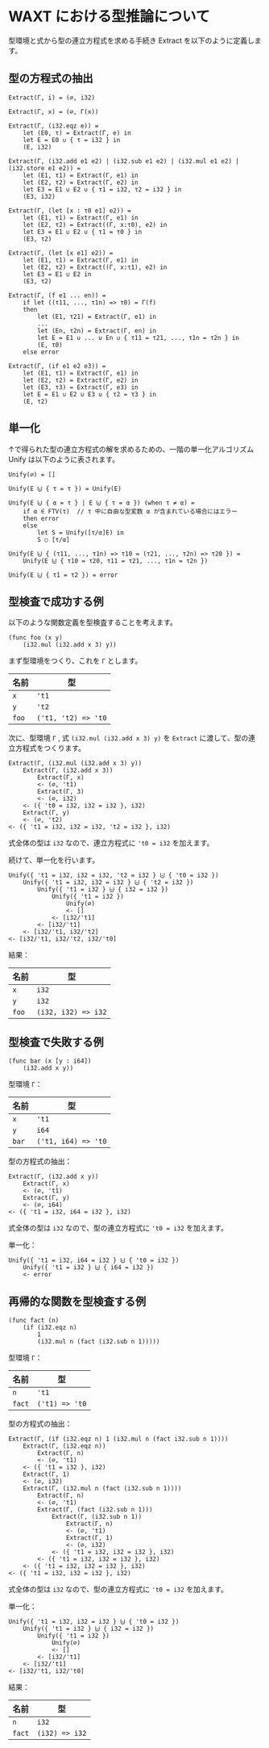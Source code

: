 # WAXT における型推論について

型環境と式から型の連立方程式を求める手続き Extract を以下のように定義します。

## 型の方程式の抽出

```text
Extract(Γ, i) = (∅, i32)

Extract(Γ, x) = (∅, Γ(x))

Extract(Γ, (i32.eqz e)) =
    let (E0, τ) = Extract(Γ, e) in
    let E = E0 ∪ { τ = i32 } in
    (E, i32)

Extract(Γ, (i32.add e1 e2) | (i32.sub e1 e2) | (i32.mul e1 e2) | (i32.store e1 e2)) =
    let (E1, τ1) = Extract(Γ, e1) in
    let (E2, τ2) = Extract(Γ, e2) in
    let E3 = E1 ∪ E2 ∪ { τ1 = i32, τ2 = i32 } in
    (E3, i32)

Extract(Γ, (let [x : τ0 e1] e2)) =
    let (E1, τ1) = Extract(Γ, e1) in
    let (E2, τ2) = Extract((Γ, x:τ0), e2) in
    let E3 = E1 ∪ E2 ∪ { τ1 = τ0 } in
    (E3, τ2)

Extract(Γ, (let [x e1] e2)) =
    let (E1, τ1) = Extract(Γ, e1) in
    let (E2, τ2) = Extract((Γ, x:τ1), e2) in
    let E3 = E1 ∪ E2 in
    (E3, τ2)

Extract(Γ, (f e1 ... en)) =
    if let ((τ11, ..., τ1n) => τ0) = Γ(f)
    then
        let (E1, τ21) = Extract(Γ, e1) in
        ...
        let (En, τ2n) = Extract(Γ, en) in
        let E = E1 ∪ ... ∪ En ∪ { τ11 = τ21, ..., τ1n = τ2n } in
        (E, τ0)
    else error

Extract(Γ, (if e1 e2 e3)) =
    let (E1, τ1) = Extract(Γ, e1) in
    let (E2, τ2) = Extract(Γ, e2) in
    let (E3, τ3) = Extract(Γ, e3) in
    let E = E1 ∪ E2 ∪ E3 ∪ { τ2 = τ3 } in
    (E, τ2)
```

## 単一化

↑で得られた型の連立方程式の解を求めるための、一階の単一化アルゴリズム Unify は以下のように表されます。

```text
Unify(∅) = []

Unify(E ⨄ { τ = τ }) = Unify(E)

Unify(E ⨄ { α = τ } | E ⨄ { τ = α }) (when τ ≠ α) =
    if α ∈ FTV(τ)  // τ 中に自由な型変数 α が含まれている場合にはエラー
    then error
    else
        let S = Unify([τ/α]E) in
        S ○ [τ/α]

Unify(E ⨄ { (τ11, ..., τ1n) => τ10 = (τ21, ..., τ2n) => τ20 }) =
    Unify(E ⨄ { τ10 = τ20, τ11 = τ21, ..., τ1n = τ2n })

Unify(E ⨄ { τ1 = τ2 }) = error
```

## 型検査で成功する例

以下のような関数定義を型検査することを考えます。

```wasm
(func foo (x y)
    (i32.mul (i32.add x 3) y))
```

まず型環境をつくり、これを `Γ` とします。

| 名前 | 型 |
| ---- | ---- |
| `x` | `'t1` |
| `y` | `'t2` |
| `foo` | `('t1, 't2) => 't0` |

次に、型環境 `Γ` , 式 `(i32.mul (i32.add x 3) y)` を `Extract` に渡して、型の連立方程式をつくります。

```text
Extract(Γ, (i32.mul (i32.add x 3) y))
    Extract(Γ, (i32.add x 3))
        Extract(Γ, x)
        <- (∅, 't1)
        Extract(Γ, 3)
        <- (∅, i32)
    <- ({ 't0 = i32, i32 = i32 }, i32)
    Extract(Γ, y)
    <- (∅, 't2)
<- ({ 't1 = i32, i32 = i32, 't2 = i32 }, i32)
```

式全体の型は `i32` なので、連立方程式に `'t0 = i32` を加えます。

続けて、単一化を行います。

```text
Unify({ 't1 = i32, i32 = i32, 't2 = i32 } ⨄ { 't0 = i32 })
    Unify({ 't1 = i32, i32 = i32 } ⨄ { 't2 = i32 })
        Unify({ 't1 = i32 } ⨄ { i32 = i32 })
            Unify({ 't1 = i32 })
                Unify(∅)
                <- []
            <- [i32/'t1]
        <- [i32/'t1]
    <- [i32/'t1, i32/'t2]
<- [i32/'t1, i32/'t2, i32/'t0]
```

結果：

| 名前 | 型 |
| ---- | ---- |
| `x` | `i32` |
| `y` | `i32` |
| `foo` | `(i32, i32) => i32` |

## 型検査で失敗する例

```wasm
(func bar (x [y : i64])
    (i32.add x y))
```

型環境 `Γ`：

| 名前 | 型 |
| ---- | ---- |
| `x` | `'t1` |
| `y` | `i64` |
| `bar` | `('t1, i64) => 't0` |

型の方程式の抽出：

```text
Extract(Γ, (i32.add x y))
    Extract(Γ, x)
    <- (∅, 't1)
    Extract(Γ, y)
    <- (∅, i64)
<- ({ 't1 = i32, i64 = i32 }, i32)
```

式全体の型は `i32` なので、型の連立方程式に `'t0 = i32` を加えます。

単一化：

```text
Unify({ 't1 = i32, i64 = i32 } ⨄ { 't0 = i32 })
    Unify({ 't1 = i32 } ⨄ { i64 = i32 })
    <- error
```

## 再帰的な関数を型検査する例

```wasm
(func fact (n)
    (if (i32.eqz n)
        1
        (i32.mul n (fact (i32.sub n 1)))))
```

型環境 `Γ`：

| 名前 | 型 |
| ---- | ---- |
| `n` | `'t1` |
| `fact` | `('t1) => 't0` |

型の方程式の抽出：

```text
Extract(Γ, (if (i32.eqz n) 1 (i32.mul n (fact i32.sub n 1))))
    Extract(Γ, (i32.eqz n))
        Extract(Γ, n)
        <- (∅, 't1)
    <- ({ 't1 = i32 }, i32)
    Extract(Γ, 1)
    <- (∅, i32)
    Extract(Γ, (i32.mul n (fact (i32.sub n 1))))
        Extract(Γ, n)
        <- (∅, 't1)
        Extract(Γ, (fact (i32.sub n 1)))
            Extract(Γ, (i32.sub n 1))
                Extract(Γ, n)
                <- (∅, 't1)
                Extract(Γ, 1)
                <- (∅, i32)
            <- ({ 't1 = i32, i32 = i32 }, i32)
        <- ({ 't1 = i32, i32 = i32 }, i32)
    <- ({ 't1 = i32, i32 = i32 }, i32)
<- ({ 't1 = i32, i32 = i32 }, i32)
```

式全体の型は `i32` なので、型の連立方程式に `'t0 = i32` を加えます。

単一化：

```text
Unify({ 't1 = i32, i32 = i32 } ⨄ { 't0 = i32 })
    Unify({ 't1 = i32 } ⨄ { i32 = i32 })
        Unify({ 't1 = i32 })
            Unify(∅)
            <- []
        <- [i32/'t1]
    <- [i32/'t1]
<- [i32/'t1, i32/'t0]
```

結果：

| 名前 | 型 |
| ---- | ---- |
| `n` | `i32` |
| `fact` | `(i32) => i32` |

